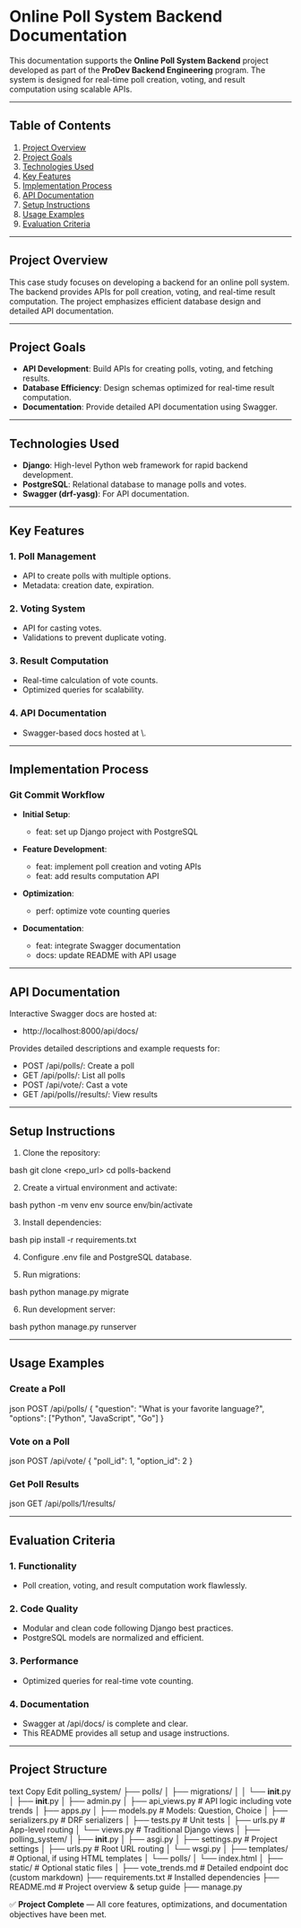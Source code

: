 # Online Poll System Backend Documentation

This documentation supports the **Online Poll System Backend** project developed as part of the **ProDev Backend Engineering** program. The system is designed for real-time poll creation, voting, and result computation using scalable APIs.

---

## Table of Contents

1. [Project Overview](#project-overview)
2. [Project Goals](#project-goals)
3. [Technologies Used](#technologies-used)
4. [Key Features](#key-features)
5. [Implementation Process](#implementation-process)
6. [API Documentation](#api-documentation)
7. [Setup Instructions](#setup-instructions)
8. [Usage Examples](#usage-examples)
9. [Evaluation Criteria](#evaluation-criteria)

---

## Project Overview

This case study focuses on developing a backend for an online poll system. The backend provides APIs for poll creation, voting, and real-time result computation. The project emphasizes efficient database design and detailed API documentation.

---

## Project Goals

* **API Development**: Build APIs for creating polls, voting, and fetching results.
* **Database Efficiency**: Design schemas optimized for real-time result computation.
* **Documentation**: Provide detailed API documentation using Swagger.

---

## Technologies Used

* **Django**: High-level Python web framework for rapid backend development.
* **PostgreSQL**: Relational database to manage polls and votes.
* **Swagger (drf-yasg)**: For API documentation.

---

## Key Features

### 1. Poll Management

* API to create polls with multiple options.
* Metadata: creation date, expiration.

### 2. Voting System

* API for casting votes.
* Validations to prevent duplicate voting.

### 3. Result Computation

* Real-time calculation of vote counts.
* Optimized queries for scalability.

### 4. API Documentation

* Swagger-based docs hosted at \\.

---

## Implementation Process

### Git Commit Workflow

* **Initial Setup**:

  * feat: set up Django project with PostgreSQL
* **Feature Development**:

  * feat: implement poll creation and voting APIs
  * feat: add results computation API
* **Optimization**:

  * perf: optimize vote counting queries
* **Documentation**:

  * feat: integrate Swagger documentation
  * docs: update README with API usage

---

## API Documentation

Interactive Swagger docs are hosted at:

* http://localhost:8000/api/docs/

Provides detailed descriptions and example requests for:

* POST /api/polls/: Create a poll
* GET /api/polls/: List all polls
* POST /api/vote/: Cast a vote
* GET /api/polls/<id>/results/: View results

---

## Setup Instructions

1. Clone the repository:

   
bash
   git clone <repo_url>
   cd polls-backend


2. Create a virtual environment and activate:

   
bash
   python -m venv env
   source env/bin/activate


3. Install dependencies:

   
bash
   pip install -r requirements.txt


4. Configure .env file and PostgreSQL database.

5. Run migrations:

   
bash
   python manage.py migrate


6. Run development server:

   
bash
   python manage.py runserver


---

## Usage Examples

### Create a Poll

json
POST /api/polls/
{
  "question": "What is your favorite language?",
  "options": ["Python", "JavaScript", "Go"]
}


### Vote on a Poll

json
POST /api/vote/
{
  "poll_id": 1,
  "option_id": 2
}


### Get Poll Results

json
GET /api/polls/1/results/


---

## Evaluation Criteria

### 1. Functionality

* Poll creation, voting, and result computation work flawlessly.

### 2. Code Quality

* Modular and clean code following Django best practices.
* PostgreSQL models are normalized and efficient.

### 3. Performance

* Optimized queries for real-time vote counting.

### 4. Documentation

* Swagger at /api/docs/ is complete and clear.
* This README provides all setup and usage instructions.

---

## Project Structure

text
Copy
Edit
polling_system/
├── polls/
│   ├── migrations/
│   │   └── __init__.py
│   ├── __init__.py
│   ├── admin.py
│   ├── api_views.py         # API logic including vote trends
│   ├── apps.py
│   ├── models.py            # Models: Question, Choice
│   ├── serializers.py       # DRF serializers
│   ├── tests.py             # Unit tests
│   ├── urls.py              # App-level routing
│   └── views.py             # Traditional Django views
│
├── polling_system/
│   ├── __init__.py
│   ├── asgi.py
│   ├── settings.py          # Project settings
│   ├── urls.py              # Root URL routing
│   └── wsgi.py
│
├── templates/               # Optional, if using HTML templates
│   └── polls/
│       └── index.html
│
├── static/                  # Optional static files
│
├── vote_trends.md           # Detailed endpoint doc (custom markdown)
├── requirements.txt         # Installed dependencies
├── README.md                # Project overview & setup guide
├── manage.py

✅ **Project Complete** — All core features, optimizations, and documentation objectives have been met.
